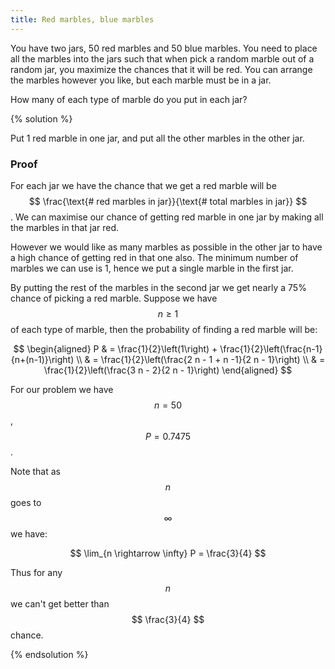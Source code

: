 ```yaml
---
title: Red marbles, blue marbles
---
```


You have two jars, 50 red marbles and 50 blue marbles. You need to place all
the marbles into the jars such that when pick a random marble out of a random
jar, you maximize the chances that it will be red. You can arrange the marbles
however you like, but each marble must be in a jar.

How many of each type of marble do you put in each jar?

{% solution %}

Put 1 red marble in one jar, and put all the other marbles in the other jar.

### Proof

For each jar we have the chance that we get a red marble will be  $$ \frac{\text{#
red marbles in jar}}{\text{# total marbles in jar}} $$ . We can maximise our
chance of getting red marble in one jar by making all the marbles in that jar
red.

However we would like as many marbles as possible in the other jar to have a
high chance of getting red in that one also. The minimum number of marbles we
can use is 1, hence we put a single marble in the first jar.

By putting the rest of the marbles in the second jar we get nearly a 75% chance
of picking a red marble. Suppose we have  $$ n \ge 1 $$  of each type of marble, then
the probability of finding a red marble will be:

$$
\begin{aligned}
P
& =
  \frac{1}{2}\left(1\right) + \frac{1}{2}\left(\frac{n-1}{n+(n-1)}\right) \\
& = \frac{1}{2}\left(\frac{2 n - 1 + n -1}{2 n - 1}\right) \\
& = \frac{1}{2}\left(\frac{3 n - 2}{2 n - 1}\right)
\end{aligned}
$$

For our problem we have  $$ n = 50 $$ ,  $$ P = 0.7475 $$ .

Note that as  $$ n $$  goes to  $$ \infty $$  we have:

$$
\lim_{n \rightarrow \infty} P = \frac{3}{4}
$$

Thus for any  $$ n $$  we can't get better than  $$ \frac{3}{4} $$  chance.

{% endsolution %}
